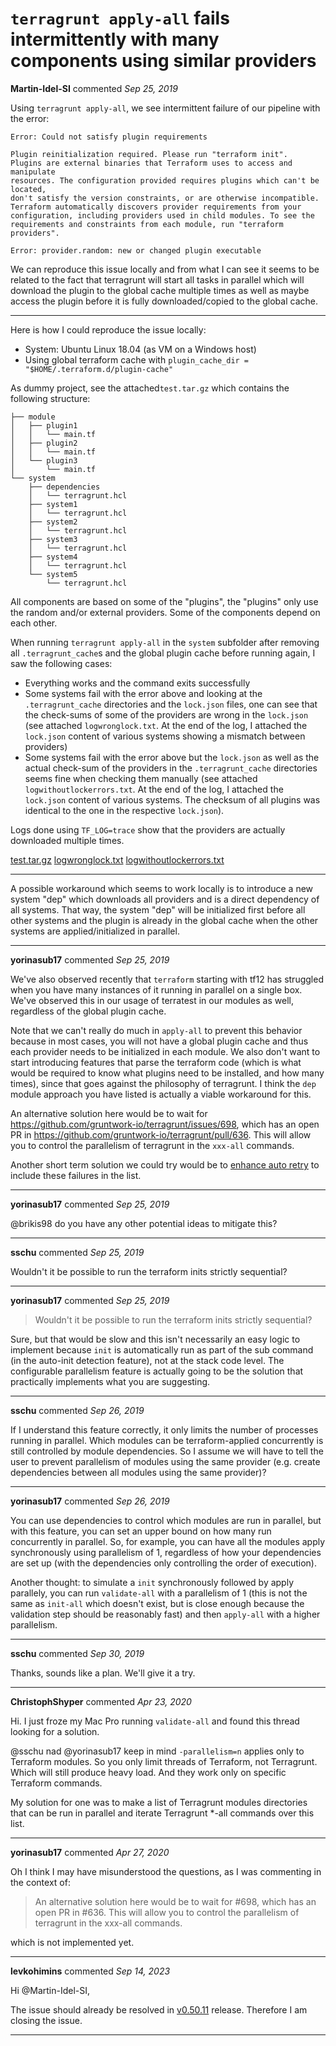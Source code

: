 # `terragrunt apply-all` fails intermittently with many components using similar providers

**Martin-Idel-SI** commented *Sep 25, 2019*

Using `terragrunt apply-all`, we see intermittent failure of our pipeline with the error:

```
Error: Could not satisfy plugin requirements

Plugin reinitialization required. Please run "terraform init".
Plugins are external binaries that Terraform uses to access and manipulate
resources. The configuration provided requires plugins which can't be located,
don't satisfy the version constraints, or are otherwise incompatible.
Terraform automatically discovers provider requirements from your
configuration, including providers used in child modules. To see the
requirements and constraints from each module, run "terraform providers".

Error: provider.random: new or changed plugin executable
```

We can reproduce this issue locally and from what I can see it seems to be related to the fact that terragrunt will start all tasks in parallel which will download the plugin to the global cache multiple times as well as maybe access the plugin before it is fully downloaded/copied to the global cache.

---

Here is how I could reproduce the issue locally:

- System: Ubuntu Linux 18.04 (as VM on a Windows host)
- Using global terraform cache with `plugin_cache_dir = "$HOME/.terraform.d/plugin-cache"`

As dummy project, see the attached`test.tar.gz` which contains the following structure:
```
├── module
│   ├── plugin1
│   │   └── main.tf
│   ├── plugin2
│   │   └── main.tf
│   └── plugin3
│       └── main.tf
└── system
    ├── dependencies
    │   └── terragrunt.hcl
    ├── system1
    │   └── terragrunt.hcl
    ├── system2
    │   └── terragrunt.hcl
    ├── system3
    │   └── terragrunt.hcl
    ├── system4
    │   └── terragrunt.hcl
    └── system5
        └── terragrunt.hcl
```
All components are based on some of the "plugins", the "plugins" only use the random and/or external providers. Some of the components depend on each other.

When running `terragrunt apply-all` in the `system` subfolder after removing all `.terragrunt_cache`s and the global plugin cache before running again, I saw the following cases:
- Everything works and the command exits successfully
- Some systems fail with the error above and looking at the `.terragrunt_cache` directories and the `lock.json` files, one can see that the check-sums of some of the providers are wrong in the `lock.json` (see attached `logwronglock.txt`. At the end of the log, I attached the `lock.json` content of various systems showing a mismatch between providers)
- Some systems fail with the error above but the `lock.json` as well as the actual check-sum of the providers in the `.terragrunt_cache` directories seems fine when checking them manually (see attached `logwithoutlockerrors.txt`. At the end of the log, I attached the `lock.json` content of various systems. The checksum of all plugins was identical to the one in the respective `lock.json`).

Logs done using `TF_LOG=trace` show that the providers are actually downloaded multiple times.

[test.tar.gz](https://github.com/gruntwork-io/terragrunt/files/3652741/test.tar.gz)
[logwronglock.txt](https://github.com/gruntwork-io/terragrunt/files/3652744/logwronglock.txt)
[logwithoutlockerrors.txt](https://github.com/gruntwork-io/terragrunt/files/3652747/logwithoutlockerrors.txt)

---

A possible workaround which seems to work locally is to introduce a new system "dep" which downloads all providers and is a direct dependency of all systems. That way, the system "dep" will be initialized first before all other systems and the plugin is already in the global cache when the other systems are applied/initialized in parallel.
<br />
***


**yorinasub17** commented *Sep 25, 2019*

We've also observed recently that `terraform` starting with tf12 has struggled when you have many instances of it running in parallel on a single box. We've observed this in our usage of terratest in our modules as well, regardless of the global plugin cache.

Note that we can't really do much in `apply-all` to prevent this behavior because in most cases, you will not have a global plugin cache and thus each provider needs to be initialized in each module. We also don't want to start introducing features that parse the terraform code (which is what would be required to know what plugins need to be installed, and how many times), since that goes against the philosophy of terragrunt.  I think the `dep` module approach you have listed is actually a viable workaround for this.

An alternative solution here would be to wait for https://github.com/gruntwork-io/terragrunt/issues/698, which has an open PR in https://github.com/gruntwork-io/terragrunt/pull/636. This will allow you to control the parallelism of terragrunt in the `xxx-all` commands.

Another short term solution we could try would be to [enhance auto retry](https://github.com/gruntwork-io/terragrunt#auto-retry) to include these failures in the list.
***

**yorinasub17** commented *Sep 25, 2019*

@brikis98 do you have any other potential ideas to mitigate this?
***

**sschu** commented *Sep 25, 2019*

Wouldn't it be possible to run the terraform inits strictly sequential?
***

**yorinasub17** commented *Sep 25, 2019*

> Wouldn't it be possible to run the terraform inits strictly sequential?

Sure, but that would be slow and this isn't necessarily an easy logic to implement because `init` is automatically run as part of the sub command (in the auto-init detection feature), not at the stack code level. The configurable parallelism feature is actually going to be the solution that practically implements what you are suggesting.
***

**sschu** commented *Sep 26, 2019*

If I understand this feature correctly, it only limits the number of processes running in parallel. Which modules can be terraform-applied concurrently is still controlled by module dependencies. So I assume we will have to tell the user to prevent parallelism of modules using the same provider (e.g. create dependencies between all modules using the same provider)?
***

**yorinasub17** commented *Sep 26, 2019*

You can use dependencies to control which modules are run in parallel, but with this feature, you can set an upper bound on how many run concurrently in parallel. So, for example, you can have all the modules apply synchronously using parallelism of 1, regardless of how your dependencies are set up (with the dependencies only controlling the order of execution).

Another thought: to simulate a `init` synchronously followed by apply parallely, you can run `validate-all` with a parallelism of 1 (this is not the same as `init-all` which doesn't exist, but is close enough because the validation step should be reasonably fast) and then `apply-all` with a higher parallelism.
***

**sschu** commented *Sep 30, 2019*

Thanks, sounds like a plan. We'll give it a try.
***

**ChristophShyper** commented *Apr 23, 2020*

Hi. I just froze my Mac Pro running `validate-all` and found this thread looking for a solution.

@sschu nad @yorinasub17 keep in mind `-parallelism=n` applies only to Terraform modules. So you only limit threads of Terraform, not Terragrunt. Which will still produce heavy load. And they work only on specific Terraform commands.

My solution for one was to make a list of Terragrunt modules directories that can be run in parallel and iterate Terragrunt *-all commands over this list.

***

**yorinasub17** commented *Apr 27, 2020*

Oh I think I may have misunderstood the questions, as I was commenting in the context of:

> An alternative solution here would be to wait for #698, which has an open PR in #636. This will allow you to control the parallelism of terragrunt in the xxx-all commands.

which is not implemented yet.
***

**levkohimins** commented *Sep 14, 2023*

Hi @Martin-Idel-SI, 

The issue should already be resolved in [v0.50.11](https://github.com/gruntwork-io/terragrunt/releases/tag/v0.50.11) release. Therefore I am closing the issue.
***

